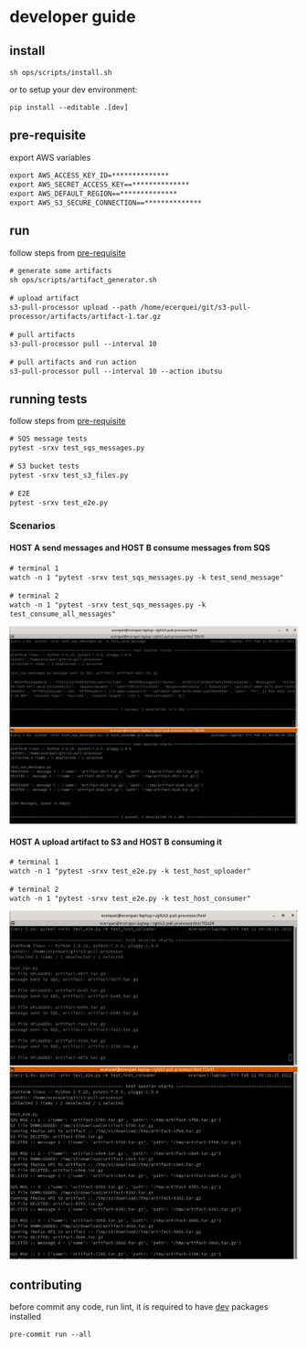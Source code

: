 # developer guide

## install

```shell
sh ops/scripts/install.sh
```

or to setup your dev environment:

```shell
pip install --editable .[dev]
```

## pre-requisite

export AWS variables

```shell
export AWS_ACCESS_KEY_ID=**************
export AWS_SECRET_ACCESS_KEY==**************
export AWS_DEFAULT_REGION==**************
export AWS_S3_SECURE_CONNECTION==**************
```

## run

follow steps from [pre-requisite](developer_guide.md#pre-requisite)

```shell
# generate some artifacts
sh ops/scripts/artifact_generator.sh

# upload artifact
s3-pull-processor upload --path /home/ecerquei/git/s3-pull-processor/artifacts/artifact-1.tar.gz

# pull artifacts
s3-pull-processor pull --interval 10

# pull artifacts and run action
s3-pull-processor pull --interval 10 --action ibutsu
```

## running tests

follow steps from [pre-requisite](developer_guide.md#pre-requisite)

```shell
# SQS message tests
pytest -srxv test_sqs_messages.py

# S3 bucket tests
pytest -srxv test_s3_files.py

# E2E
pytest -srxv test_e2e.py
```

### Scenarios

#### HOST A send messages and HOST B consume messages from SQS

```shell
# terminal 1
watch -n 1 "pytest -srxv test_sqs_messages.py -k test_send_message"

# terminal 2
watch -n 1 "pytest -srxv test_sqs_messages.py -k test_consume_all_messages"
```

![scenario1](img/scenario_1.png)

#### HOST A upload artifact to S3 and HOST B consuming it

```shell
# terminal 1
watch -n 1 "pytest -srxv test_e2e.py -k test_host_uploader"

# terminal 2
watch -n 1 "pytest -srxv test_e2e.py -k test_host_consumer"
```

![scenario2](img/scenario_2.png)

## contributing

before commit any code, run lint, it is required to have [dev](../setup.cfg) packages installed

```shell
pre-commit run --all
```
